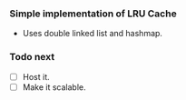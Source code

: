 ### Simple implementation of LRU Cache
- Uses double linked list and hashmap.

### Todo next
- [ ] Host it.
- [ ] Make it scalable.